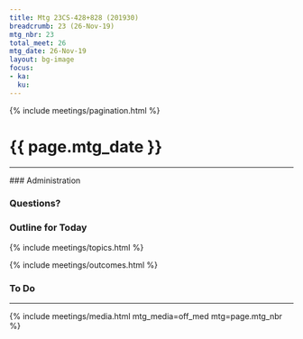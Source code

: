 ```yaml
---
title: Mtg 23CS-428+828 (201930)
breadcrumb: 23 (26-Nov-19)
mtg_nbr: 23
total_meet: 26
mtg_date: 26-Nov-19
layout: bg-image
focus:
- ka:
  ku:
---
```

{% include meetings/pagination.html %}
<h1 class="text-center">{{ page.mtg_date }}</h1>
<hr />
### Administration

### Questions?

### Outline for Today

{% include meetings/topics.html %}

{% include meetings/outcomes.html %}

### To Do

<hr />
{% include meetings/media.html mtg_media=off_med mtg=page.mtg_nbr %}
